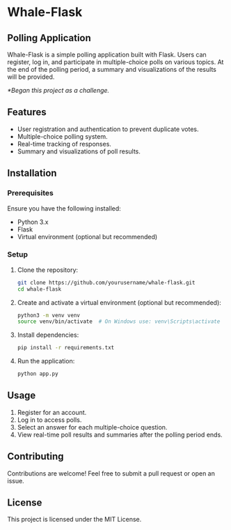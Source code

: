 # Whale-Flask

## Polling Application

Whale-Flask is a simple polling application built with Flask. Users can register, log in, and participate in multiple-choice polls on various topics. At the end of the polling period, a summary and visualizations of the results will be provided. 

<em>*Began this project as a challenge.</em>

## Features
- User registration and authentication to prevent duplicate votes.
- Multiple-choice polling system.
- Real-time tracking of responses.
- Summary and visualizations of poll results.

## Installation

### Prerequisites
Ensure you have the following installed:
- Python 3.x
- Flask
- Virtual environment (optional but recommended)

### Setup
1. Clone the repository:
   ```sh
   git clone https://github.com/yourusername/whale-flask.git
   cd whale-flask
   ```
2. Create and activate a virtual environment (optional but recommended):
   ```sh
   python3 -m venv venv
   source venv/bin/activate  # On Windows use: venv\Scripts\activate
   ```
3. Install dependencies:
   ```sh
   pip install -r requirements.txt
   ```
4. Run the application:
   ```sh
   python app.py
   ```

## Usage
1. Register for an account.
2. Log in to access polls.
3. Select an answer for each multiple-choice question.
4. View real-time poll results and summaries after the polling period ends.

## Contributing
Contributions are welcome! Feel free to submit a pull request or open an issue.

## License
This project is licensed under the MIT License.


